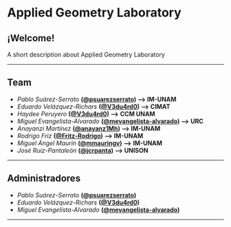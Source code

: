 #  Applied Geometry Laboratory

## ¡Welcome!

A short description about Applied Geometry Laboratory

_____

## Team

 * *Pablo Suárez-Serrato* **([@psuarezserrato](https://github.com/psuarezserrato)) --> IM-UNAM**
 * *Eduardo Velázquez-Richars* **([@V3du4rd0](https://github.com/V3du4rd0)) --> CIMAT**
 * *Haydee Peruyero* **([@V3du4rd0](https://github.com/HaydeePeruyero)) --> CCM UNAM**   
 * *Miguel Evangelista-Alvarado* **([@mevangelista-alvarado](https://github.com/mevangelista-alvarado)) --> URC**
 * *Anayanzi Martínez* **([@anayanz1Mh](https://github.com/anayanz1Mh)) --> IM-UNAM**
 * *Rodrigo Friz* **([@Fritz-Rodrigo](https://github.com/Fritz-Rodrigo)) --> IM-UNAM**
 * *Miguel Ángel Maurin* **([@mmauringv](https://github.com/mmauringv)) --> IM-UNAM**
 * *José Ruíz-Pantaleón* **([@jcrpanta](https://github.com/jcrpanta)) --> UNISON**

_____

## Administradores

 * *Pablo Suárez-Serrato* **([@psuarezserrato](https://github.com/psuarezserrato))**
 * *Eduardo Velázquez-Richars* **([@V3du4rd0](https://github.com/V3du4rd0))**
 * *Miguel Evangelista-Alvarado* **([@mevangelista-alvarado](https://github.com/mevangelista-alvarado))**

_____